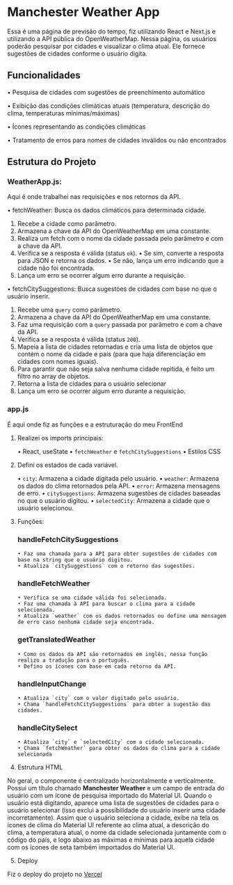 # Manchester Weather App

Essa é uma página de previsão do tempo, fiz utilizando React e Next.js e utilizando a API pública do OpenWeatherMap. Nessa página, os usuários poderão pesquisar por cidades e visualizar o clima atual. Ele fornece sugestões de cidades conforme o usuário digita.

## Funcionalidades

• Pesquisa de cidades com sugestões de preenchimento automático

• Exibição das condições climáticas atuais (temperatura, descrição do clima, temperaturas mínimas/máximas)

• Ícones representando as condições climáticas

• Tratamento de erros para nomes de cidades inválidos ou não encontrados

## Estrutura do Projeto

### WeatherApp.js:

Aqui é onde trabalhei nas requisições e nos retornos da API.

• fetchWeather: Busca os dados climáticos para determinada cidade.

1. Recebe a cidade como parâmetro.
2. Armazena a chave da API do OpenWeatherMap em uma constante.
3. Realiza um fetch com o nome da cidade passada pelo parâmetro e com a chave da API.
4. Verifica se a resposta é válida (status `ok`).
   • Se sim, converte a resposta para JSON e retorna os dados.
   • Se não, lança um erro indicando que a cidade não foi encontrada.
5. Lança um erro se ocorrer algum erro durante a requisição.


• fetchCitySuggestions: Busca sugestões de cidades com base no que o usuário inserir.

1. Recebe uma `query` como parâmetro.
2. Armazena a chave da API do OpenWeatherMap em uma constante.
3. Faz uma requisição com a `query` passada por parâmetro e com a chave da API.
4. Verifica se a resposta é válida (status `200`).
5. Mapeia a lista de cidades retornadas e cria uma lista de objetos que contém o nome da cidade e país (para que haja diferenciação em cidades com nomes iguais).
6. Para garantir que não seja salva nenhuma cidade repitida, é feito um filtro no array de objetos.
7. Retorna a lista de cidades para o usuário selecionar
8. Lança um erro se ocorrer algum erro durante a requisição.

### app.js

É aqui onde fiz as funções e a estruturação do meu FrontEnd

1. Realizei os imports principais:
   
   • React, useState
   • `fetchWeather` e `fetchCitySuggestions`
   • Estilos CSS

2. Defini os estados de cada variável.
   
   • `city`: Armazena a cidade digitada pelo usuário.
   • `weather`: Armazena os dados do clima retornados pela API.
   • `error`: Armazena mensagens de erro.
   • `citySuggestions`: Armazena sugestões de cidades baseadas no que o usuário digitou.
   • `selectedCity`: Armazena a cidade que o usuário selecionou.

3. Funções:
   
    ### handleFetchCitySuggestions
       • Faz uma chamada para a API para obter sugestões de cidades com base na string que o usuário digitou.
       • Atualiza `citySuggestions` com o retorno das sugestões.

    ### handleFetchWeather
       • Verifica se uma cidade válida foi selecionada.
       • Faz uma chamada à API para buscar o clima para a cidade selecionada.
       • Atualiza `weather` com os dados retornados ou define uma mensagem de erro caso nenhuma cidade seja encontrada.
    
    ### getTranslatedWeather
    
       • Como os dados da API são retornados em inglês, nessa função realizo a tradução para o português.
       • Defino os ícones com base em cada retorno da API.

    ### handleInputChange

       • Atualiza `city` com o valor digitado pelo usuário.
       • Chama `handleFetchCitySuggestions` para obter a sugestão das cidades.

    ### handleCitySelect

       • Atualiza `city` e `selectedCity` com a cidade selecionada.  
       • Chama `fetchWeather` para obter os dados do clima para a cidade selecionada

4. Estrutura HTML
    
No geral, o componente é centralizado horizontalmente e verticalmente. Possui um título chamado **Manchester Weather** e um campo de entrada do usuário com um ícone de pesquisa importado do Material UI. Quando o usuário está digitando, aparece uma lista de sugestões de cidades para o usuário selecionar (isso exclui a possibilidade do usuário inserir uma cidade incorretamente). Assim que o usuário seleciona a cidade, exibe na tela os ícones de clima do Material UI referente ao clima atual, a descrição do clima, a temperatura atual, o nome da cidade selecionada juntamente com o código do país, e logo abaixo as máximas e mínimas para aquela cidade com os ícones de seta também importados do Material UI.

5. Deploy

Fiz o deploy do projeto no [Vercel](https://desafio-dev-frontend-4c0cm6a1e-matheus-hagedorns-projects.vercel.app/)